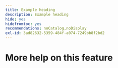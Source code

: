```yaml
---
title: Example heading
description: Example heading
hide: yes
hidefromtoc: yes
recommendations: noCatalog,noDisplay
exl-id: 3ad82632-5359-484f-a074-7249bb8f2bd2
---
```

# More help on this feature
